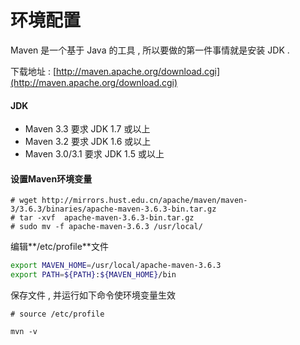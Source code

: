 # 环境配置

Maven 是一个基于 Java 的工具 , 所以要做的第一件事情就是安装 JDK .

下载地址 : [http://maven.apache.org/download.cgi](http://maven.apache.org/download.cgi)

#### JDK

* Maven 3.3 要求 JDK 1.7 或以上
* Maven 3.2 要求 JDK 1.6 或以上
* Maven 3.0/3.1 要求 JDK 1.5 或以上

#### 设置Maven环境变量

```
# wget http://mirrors.hust.edu.cn/apache/maven/maven-3/3.6.3/binaries/apache-maven-3.6.3-bin.tar.gz
# tar -xvf  apache-maven-3.6.3-bin.tar.gz
# sudo mv -f apache-maven-3.6.3 /usr/local/
```

编辑**/etc/profile**文件

```bash
export MAVEN_HOME=/usr/local/apache-maven-3.6.3
export PATH=${PATH}:${MAVEN_HOME}/bin
```

保存文件 , 并运行如下命令使环境变量生效

```
# source /etc/profile
```

```
mvn -v
```



